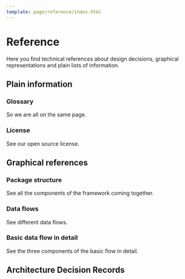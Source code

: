 ```yaml
---
template: page/reference/index.html
---
```


# Reference

Here you find technical references about design decisions, graphical representations and plain lists of information.


## Plain information

<!--open-3cde75359e8649b68c633a444b74ebbf-->

### Glossary

So we are all on the same page. 

<!--close-3cde75359e8649b68c633a444b74ebbf-->

<!--open-9e753853391845388e87208c7247bfbf-->

### License

See our open source license.

<!--close-9e753853391845388e87208c7247bfbf-->


## Graphical references

<!--open-36265c4b22c9428a8493babe69df3584-->

### Package structure

See all the components of the framework coming together.

<!--close-36265c4b22c9428a8493babe69df3584-->

<!--open-9abcf04713444a2b8839773cf37fc2d3-->

### Data flows

See different data flows.

<!--close-9abcf04713444a2b8839773cf37fc2d3-->

<!--open-d32b442e6dbb442882abb43634def222-->

### Basic data flow in detail

See the three components of the basic flow in detail.

<!--close-d32b442e6dbb442882abb43634def222-->


## Architecture Decision Records

